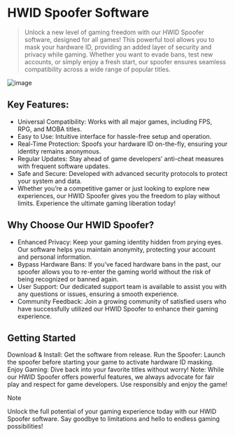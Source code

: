 # HWID Spoofer Software

> Unlock a new level of gaming freedom with our HWID Spoofer software, designed for all games! This powerful tool allows you to mask your hardware ID, providing an added layer of security and privacy while gaming. Whether you want to evade bans, test new accounts, or simply enjoy a fresh start, our spoofer ensures seamless compatibility across a wide range of popular titles.

![image](https://github.com/user-attachments/assets/b6e94da4-f198-41b0-938b-5e9b152e809e)


## Key Features:

* Universal Compatibility: Works with all major games, including FPS, RPG, and MOBA titles.
* Easy to Use: Intuitive interface for hassle-free setup and operation.
* Real-Time Protection: Spoofs your hardware ID on-the-fly, ensuring your identity remains anonymous.
* Regular Updates: Stay ahead of game developers’ anti-cheat measures with frequent software updates.
* Safe and Secure: Developed with advanced security protocols to protect your system and data.
* Whether you’re a competitive gamer or just looking to explore new experiences, our HWID Spoofer gives you the freedom to play without limits. Experience the ultimate gaming liberation today!

## Why Choose Our HWID Spoofer?
* Enhanced Privacy: Keep your gaming identity hidden from prying eyes. Our software helps you maintain anonymity, protecting your account and personal information.
* Bypass Hardware Bans: If you’ve faced hardware bans in the past, our spoofer allows you to re-enter the gaming world without the risk of being recognized or banned again.
* User Support: Our dedicated support team is available to assist you with any questions or issues, ensuring a smooth experience.
* Community Feedback: Join a growing community of satisfied users who have successfully utilized our HWID Spoofer to enhance their gaming experience.

## Getting Started

Download & Install: Get the software from release.
Run the Spoofer: Launch the spoofer before starting your game to activate hardware ID masking.
Enjoy Gaming: Dive back into your favorite titles without worry!
Note: While our HWID Spoofer offers powerful features, we always advocate for fair play and respect for game developers. Use responsibly and enjoy the game!

>[!NOTE]
> Unlock the full potential of your gaming experience today with our HWID Spoofer software. Say goodbye to limitations and hello to endless gaming possibilities!
